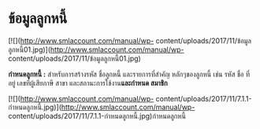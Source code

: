 # ข้อมูลลูกหนี้

[![](http://www.smlaccount.com/manual/wp-
content/uploads/2017/11/ข้อมูลลูกหนี้01.jpg)](http://www.smlaccount.com/manual/wp-
content/uploads/2017/11/ข้อมูลลูกหนี้01.jpg)



**กำหนดลูกหนี้ :** สำหรับการสร้างรหัส ชื่อลูกหนี้ และรายการที่สำคัญ
หลักๆของลูกหนี้ เช่น รหัส ชื่อ ที่อยู่ เลขที่ผู้เสียภาษี สาขา
และสถานะการใช้งาน**และกำหนด สมาชิก**

[![](http://www.smlaccount.com/manual/wp-
content/uploads/2017/11/7.1.1-กำหนดลูกหนี้.jpg)](http://www.smlaccount.com/manual/wp-
content/uploads/2017/11/7.1.1-กำหนดลูกหนี้.jpg)กำหนดลูกหนี้



